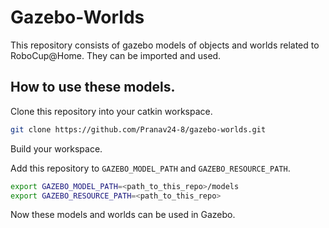 # Gazebo-Worlds

This repository consists of gazebo models of objects and worlds related to RoboCup@Home. They can be imported and used.

## How to use these models.

Clone this repository into your catkin workspace.

```bash
git clone https://github.com/Pranav24-8/gazebo-worlds.git
```

Build your workspace.

Add this repository to ```GAZEBO_MODEL_PATH``` and ```GAZEBO_RESOURCE_PATH```.

```bash
export GAZEBO_MODEL_PATH=<path_to_this_repo>/models
export GAZEBO_RESOURCE_PATH=<path_to_this_repo>
```

Now these models and worlds can be used in Gazebo.

